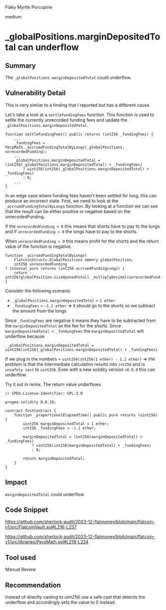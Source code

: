 Flaky Myrtle Porcupine

medium

# _globalPositions.marginDepositedTotal can underflow

## Summary
The `_globalPositions.marginDepositedTotal` could underflow.
## Vulnerability Detail
This is very similar to a finding that I reported but has a different cause.

Let's take a look at a `settleFundingFees` function. This function is used to settle the currently unrecorded funding fees and update the `_globalPositions.marginDepositedTotal`.

```solidity
function settleFundingFees() public returns (int256 _fundingFees) {
    ...
    _fundingFees = PerpMath._accruedFundingTotalByLongs(_globalPositions, unrecordedFunding);
    ...
    _globalPositions.marginDepositedTotal = (int256(_globalPositions.marginDepositedTotal) > _fundingFees)
        ? uint256(int256(_globalPositions.marginDepositedTotal) + _fundingFees)
        : 0;
    ...
}
```

In an edge case where funding fees haven't been settled for long, this can produce an incorrect state. First, we need to look at the `_accruedFundingTotalByLongs` function. By looking at a function we can see that the result can be either positive or negative based on the unrecodedFunding.

If the `unrecordedFunding < 0` this means that shorts have to pay to the longs and if `unrecordedFunding > 0` the longs have to pay to the shorts. 

When `unrecordedFunding > 0` this means profit for the shorts and the return value of the function is negative.
```solidity
function _accruedFundingTotalByLongs(
    FlatcoinStructs.GlobalPositions memory globalPosition,
    int256 unrecordedFunding
) internal pure returns (int256 accruedFundingLongs) {
    return -int256(globalPosition.sizeOpenedTotal)._multiplyDecimal(unrecordedFunding);
}
```

Consider the following scenario:
- `_globalPositions.marginDepositedTotal` = `1 ether`
- `_fundingFees` = `-1.1 ether` => it should go to the shorts so we subtract the amount from the longs

Since `_fundingFees` are negative it means they have to be subtracted from the `marginDepositedTotal` as the fee for the shorts. Since `marginDepositedTotal > _fundingFees` the `marginDepositedTotal` will underflow because

` _globalPositions.marginDepositedTotal = uint256(int256(_globalPositions.marginDepositedTotal) + _fundingFees)` 

If we plug in the numbers
= `uint256(int256(1 ether) - 1.1 ether)` => the problem is that the intermediate calculation results into `int256` and is `unsafely cast` to `uint256`. Even with a new solidity version `>0.8.0` this can underflow.

Try it out in remix. The return value underflows.
```solidity
// SPDX-License-Identifier: GPL-3.0

pragma solidity 0.8.18;

contract TestContract {
    function _proportionalElapsedTime() public pure returns (uint256) {
        uint256 marginDepositedTotal = 1 ether;
        int256 _fundingFees = -1.1 ether;

        marginDepositedTotal = (int256(marginDepositedTotal) > _fundingFees)
            ? uint256(int256(marginDepositedTotal) + _fundingFees)
            : 0;

        return marginDepositedTotal;
    }
}

```

## Impact
`marginDepositedTotal` could underflow. 

## Code Snippet
https://github.com/sherlock-audit/2023-12-flatmoney/blob/main/flatcoin-v1/src/FlatcoinVault.sol#L216-L237

https://github.com/sherlock-audit/2023-12-flatmoney/blob/main/flatcoin-v1/src/libraries/PerpMath.sol#L219-L224
## Tool used
Manual Review

## Recommendation
Instead of directly casting to uint256 use a safe cast that detects the underflow and accordingly sets the value to 0 instead.
